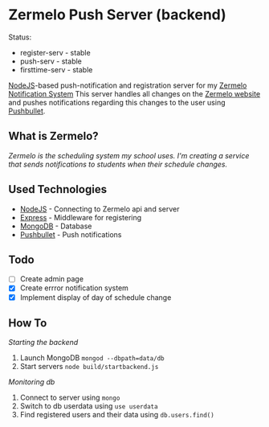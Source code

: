 # Zermelo Push Server (backend)
Status:
- register-serv   - stable
- push-serv       - stable
- firsttime-serv  - stable

[NodeJS]("http://www.nodejs.org/")-based push-notification and registration server for my [Zermelo Notification System]("https://github.com/renzowesterbeek/iweb-website")
This server handles all changes on the [Zermelo website]("http://scmoost.zportal.nl") and pushes notifications regarding this changes to the user using [Pushbullet]("https://www.pushbullet.com").

## What is Zermelo?
_Zermelo is the scheduling system my school uses. I'm creating a service that sends notifications to students when their schedule changes._

## Used Technologies
- [NodeJS](http://www.nodejs.org/) - Connecting to Zermelo api and server
- [Express](http://expressjs.com/) - Middleware for registering
- [MongoDB](http://mongodb.org) - Database
- [Pushbullet](https://www.pushbullet.com) - Push notifications

## Todo
- [ ] Create admin page
- [x] Create errror notification system
- [x] Implement display of day of schedule change

## How To
_Starting the backend_

1. Launch MongoDB `mongod --dbpath=data/db`
2. Start servers `node build/startbackend.js`

_Monitoring db_

1. Connect to server using `mongo`
2. Switch to db userdata using `use userdata`
2. Find registered users and their data using `db.users.find()`
